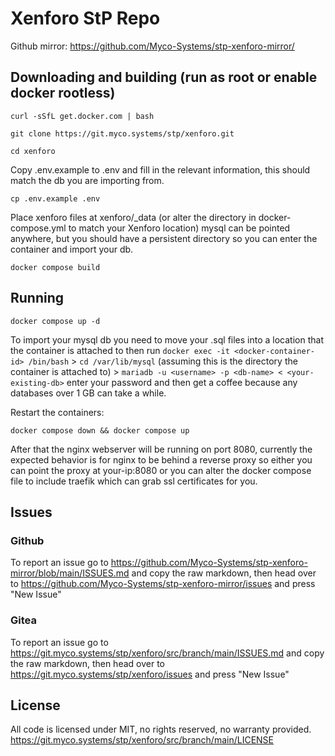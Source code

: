 # Xenforo StP Repo

Github mirror:
https://github.com/Myco-Systems/stp-xenforo-mirror/

## Downloading and building (run as root or enable docker rootless)
```
curl -sSfL get.docker.com | bash
```
```
git clone https://git.myco.systems/stp/xenforo.git
```

```
cd xenforo
```

Copy .env.example to .env and fill in the relevant information, this should match the db you are importing from.
```
cp .env.example .env
```

Place xenforo files at xenforo/_data (or alter the directory in docker-compose.yml to match your Xenforo location) mysql can be pointed anywhere, but you should have a persistent directory so you can enter the container and import your db.

```
docker compose build
```

## Running

```
docker compose up -d 
```

To import your mysql db you need to move your .sql files into a location that the container is attached to then run `docker exec -it <docker-container-id> /bin/bash` > `cd /var/lib/mysql` (assuming this is the directory the container is attached to) > `mariadb -u <username> -p <db-name> < <your-existing-db>` enter your password and then get a coffee because any databases over 1 GB can take a while.

Restart the containers:
```
docker compose down && docker compose up
```
After that the nginx webserver will be running on port 8080, currently the expected behavior is for nginx to be behind a reverse proxy so either you can point the proxy at your-ip:8080 or you can alter the docker compose file to include traefik which can grab ssl certificates for you.

## Issues

### Github

To report an issue go to https://github.com/Myco-Systems/stp-xenforo-mirror/blob/main/ISSUES.md and copy the raw markdown, then head over to https://github.com/Myco-Systems/stp-xenforo-mirror/issues and press "New Issue"

### Gitea

To report an issue go to https://git.myco.systems/stp/xenforo/src/branch/main/ISSUES.md and copy the raw markdown, then head over to https://git.myco.systems/stp/xenforo/issues and press "New Issue"

## License

All code is licensed under MIT, no rights reserved, no warranty provided.
https://git.myco.systems/stp/xenforo/src/branch/main/LICENSE